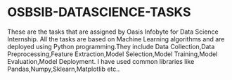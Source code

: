 # OSBSIB-DATASCIENCE-TASKS
These are the tasks that are assigned by Oasis Infobyte for Data Science Internship.
All the tasks are based on Machine Learning algorithms and are deployed using Python programming.They include Data Collection,Data Preprocessing,Feature Extraction,Model Selection,Model Training,Model Evaluation,Model Deployment.
I have used common libraries like Pandas,Numpy,Sklearn,Matplotlib etc..
